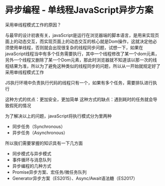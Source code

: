 # 异步编程 - 单线程JavaScript异步方案

采用单线程模式工作的原因？

与最早的设计初衷有关，javaScript是运行在浏览器端的脚本语言，是用来实现页面上的动态交互，而实现页面上的动态交互的核心就是Dom操作，这就决定他必须使用单线程，否则就会出现很复杂的线程同步问题，试想一下，如果在javaScript线程当中有多个任务需要执行，其中一个线程修改了某一个dom元素，另外一个线程又删除了某一个Dom元素，那此时浏览器就不知道该以那一次的线程结果为准，所以为了避免这种类似的线程同步的问题，所以从一开始就规定好了采用单线程模式工作

JS执行环境中负责执行代码的线程只有一个，如果有多个任务，需要排队进行执行

这种方式的优点：更加安全，更加简单
这种方式的缺点：遇到耗时的任务就会导致假死的情况

为了解决以上的问题，javaScript将执行模式分为里两种

+ 同步任务（Synchronous）
+ 异步任务（Asynchronous）

所以我们需要掌握的知识具有一下几方面

+ 同步模式与异步模式
+ 事件循环与消息队列
+ 异步编程的几种方式
+ Promise异步方案、宏任务/微任务队列
+ Generator异步方案（ES2015）、Async/Await语法糖（ES2017）